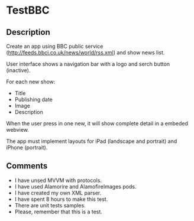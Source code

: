 # TestBBC

## Description
Create an app using BBC public service (http://feeds.bbci.co.uk/news/world/rss.xml) and show news list.

User interface shows a navigation bar with a logo and serch button (inactive).

For each new show:
*	Title
*	Publishing date
*	Image
*	Description

When the user press in one new, it will show complete detail in a embeded webview.

The app must implement layouts for iPad (landscape and portrait) and iPhone (portrait).


## Comments
* I have unsed MVVM with protocols.
* I have used Alamorire and AlamofireImages pods.
* I have created my own XML parser.
* I have spent 8 hours to make this test.
* There are unit tests samples.
* Please, remember that this is a test.
